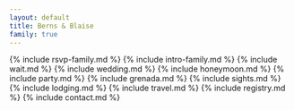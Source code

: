 ```yaml
---
layout: default
title: Berns & Blaise
family: true
---
```


{% include rsvp-family.md %}
{% include intro-family.md %}
{% include wait.md %}
{% include wedding.md %}
{% include honeymoon.md %}
{% include party.md %}
{% include grenada.md %}
{% include sights.md %}
{% include lodging.md %}
{% include travel.md %}
{% include registry.md %}
{% include contact.md %}
